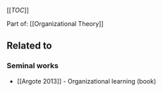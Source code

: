 [[_TOC_]]

Part of: [[Organizational Theory]]

## Related to

### Seminal works
* [[Argote 2013]] - Organizational learning (book)
